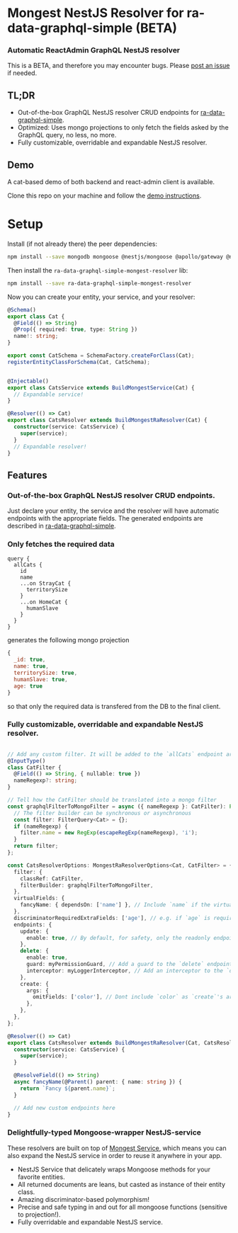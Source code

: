 # Mongest NestJS Resolver for ra-data-graphql-simple (BETA)

### Automatic ReactAdmin GraphQL NestJS resolver

This is a BETA, and therefore you may encounter bugs. Please [post an issue](https://github.com/OoDeLally/ra-data-graphql-simple-mongest-resolver/issues) if needed.

## TL;DR

* Out-of-the-box GraphQL NestJS resolver CRUD endpoints for [ra-data-graphql-simple](https://github.com/marmelab/react-admin/tree/master/packages/ra-data-graphql-simple).
* Optimized: Uses mongo projections to only fetch the fields asked by the GraphQL query, no less, no more.
* Fully customizable, overridable and expandable NestJS resolver.

## Demo

A cat-based demo of both backend and react-admin client is available.

Clone this repo on your machine and follow the [demo instructions](https://github.com/OoDeLally/ra-data-graphql-simple-mongest-resolver/tree/master/demo-client).


# Setup

Install (if not already there) the peer dependencies:

```bash
npm install --save mongodb mongoose @nestjs/mongoose @apollo/gateway @nestjs/graphql apollo-server-core apollo-server-express graphql mongest-service
```

Then install the `ra-data-graphql-simple-mongest-resolver` lib:

```bash
npm install --save ra-data-graphql-simple-mongest-resolver
```

Now you can create your entity, your service, and your resolver:

```ts
@Schema()
export class Cat {
  @Field(() => String)
  @Prop({ required: true, type: String })
  name!: string;
}

export const CatSchema = SchemaFactory.createForClass(Cat);
registerEntityClassForSchema(Cat, CatSchema);


@Injectable()
export class CatsService extends BuildMongestService(Cat) {
  // Expandable service!
}

@Resolver(() => Cat)
export class CatsResolver extends BuildMongestRaResolver(Cat) {
  constructor(service: CatsService) {
    super(service);
  }
  // Expandable resolver!
}
```


## Features

### Out-of-the-box GraphQL NestJS resolver CRUD endpoints.

Just declare your entity, the service and the resolver will have automatic endpoints with the appropriate fields.
The generated endpoints are described in [ra-data-graphql-simple](https://github.com/marmelab/react-admin/tree/master/packages/ra-data-graphql-simple).


### Only fetches the required data

```gql
query {
  allCats {
    id
    name
    ...on StrayCat {
      territorySize
    }
    ...on HomeCat {
      humanSlave
    }
  }
}
```

generates the following mongo projection

```js
{
  _id: true,
  name: true,
  territorySize: true,
  humanSlave: true,
  age: true
}
```

so that only the required data is transfered from the DB to the final client.


### Fully customizable, overridable and expandable NestJS resolver.


```ts

// Add any custom filter. It will be added to the `allCats` endpoint arguments.
@InputType()
class CatFilter {
  @Field(() => String, { nullable: true })
  nameRegexp?: string;
}

// Tell how the CatFilter should be translated into a mongo filter
const graphqlFilterToMongoFilter = async ({ nameRegexp }: CatFilter): Promise<FilterQuery<Cat>> => {
  // The filter builder can be synchronous or asynchronous
  const filter: FilterQuery<Cat> = {};
  if (nameRegexp) {
    filter.name = new RegExp(escapeRegExp(nameRegexp), 'i');
  }
  return filter;
};

const CatsResolverOptions: MongestRaResolverOptions<Cat, CatFilter> = {
  filter: {
    classRef: CatFilter,
    filterBuilder: graphqlFilterToMongoFilter,
  },
  virtualFields: {
    fancyName: { dependsOn: ['name'] }, // Include `name` if the virtual field `fancyName` needs it to resolve (see the resolver below).
  },
  discriminatorRequiredExtraFields: ['age'], // e.g. if `age` is required in your graphql resolveType().
  endpoints: {
    update: {
      enable: true, // By default, for safety, only the readonly endpoints are enabled.
    },
    delete: {
      enable: true,
      guard: myPermissionGuard, // Add a guard to the `delete` endpoint.
      interceptor: myLoggerInterceptor, // Add an interceptor to the `delete` endpoint.
    },
    create: {
      args: {
        omitFields: ['color'], // Dont include `color` as `create`'s argument.
      },
    },
  },
};

@Resolver(() => Cat)
export class CatsResolver extends BuildMongestRaResolver(Cat, CatsResolverOptions) {
  constructor(service: CatsService) {
    super(service);
  }

  @ResolveField(() => String)
  async fancyName(@Parent() parent: { name: string }) {
    return `Fancy ${parent.name}`;
  }

  // Add new custom endpoints here
}

```

### Delightfully-typed Mongoose-wrapper NestJS-service

These resolvers are built on top of [Mongest Service](https://github.com/OoDeLally/mongest-service), which means you can also expand the NestJS service in order to reuse it anywhere in your app.

* NestJS Service that delicately wraps Mongoose methods for your favorite entities.
* All returned documents are leans, but casted as instance of their entity class.
* Amazing discriminator-based polymorphism!
* Precise and safe typing in and out for all mongoose functions (sensitive to projection!).
* Fully overridable and expandable NestJS service.
